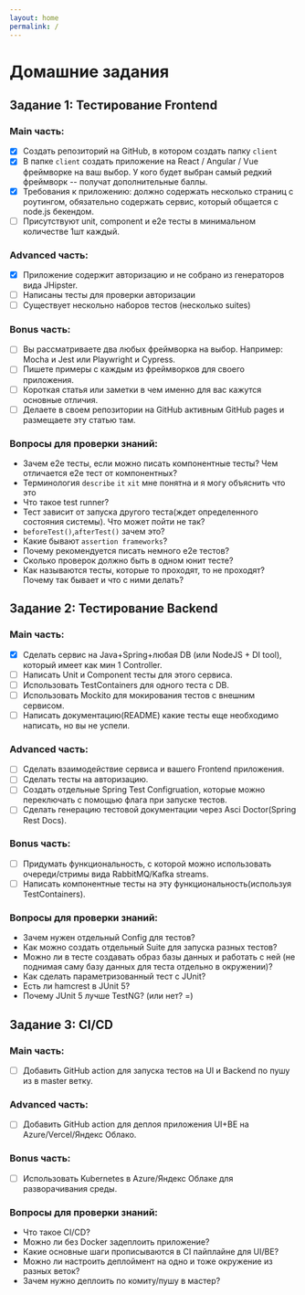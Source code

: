 ```yaml
---
layout: home
permalink: /
---
```


# Домашние задания

## Задание 1: Тестирование Frontend

### Main часть:
- [x] Создать репозиторий на GitHub, в котором создать папку `client`
- [x] В папке `client` создать приложение на React / Angular / Vue фреймворке на ваш выбор. У кого будет выбран самый редкий фреймворк -- получат дополнительные баллы.
- [x] Требования к приложению: должно содержать несколько страниц с роутингом, обязательно содержать сервис, который общается с node.js бекендом.
- [ ] Присутствуют unit, component и e2e тесты в минимальном количестве 1шт каждый.

### Advanced часть:
- [x] Приложение содержит авторизацию и не собрано из генераторов вида JHipster.
- [ ] Написаны тесты для проверки авторизации
- [ ] Существует нескольно наборов тестов (несколько suites)

### Bonus часть:
- [ ] Вы рассматриваете два любых фреймворка на выбор. Например: Mocha и Jest или Playwright и Cypress.
- [ ] Пишете примеры с каждым из фреймворков для своего приложения.
- [ ] Короткая статья или заметки в чем именно для вас кажутся основные отличия.
- [ ] Делаете в своем репозитории на GitHub активным GitHub pages и размещаете эту статью там.

### Вопросы для проверки знаний:
- Зачем e2e тесты, если можно писать компонентные тесты? Чем отличается e2e тест от компонентных?
- Терминология `describe` `it` `xit` мне понятна и я могу объяснить что это
- Что такое test runner?
- Тест зависит от запуска другого теста(ждет определенного состояния системы). Что может пойти не так?
- `beforeTest()`,`afterTest()` зачем это?
- Какие бывают `assertion frameworks`?
- Почему рекомендуется писать немного e2e тестов?
- Сколько проверок должно быть в одном юнит тесте?
- Как называются тесты, которые то проходят, то не проходят? Почему так бывает и что с ними делать?

## Задание 2: Тестирование Backend

### Main часть:
- [x] Сделать сервис на Java+Spring+любая DB (или NodeJS + DI tool), который имеет как мин 1 Controller.
- [ ] Написать Unit и Component тесты для этого сервиса.
- [ ] Использовать TestContainers для одного теста с DB.
- [ ] Использовать Mockito для мокирования тестов с внешним сервисом.
- [ ] Написать документацию(README) какие тесты еще необходимо написать, но вы не успели.

### Advanced часть:
- [ ] Сделать взаимодействие сервиса и вашего Frontend приложения.
- [ ] Сделать тесты на авторизацию.
- [ ] Создать отдельные Spring Test Configruation, которые можно переключать с помощью флага при запуске тестов.
- [ ] Сделать генерацию тестовой документации через Asci Doctor(Spring Rest Docs).

### Bonus часть:
- [ ] Придумать функциональность, с которой можно использовать очереди/стримы вида RabbitMQ/Kafka streams. 
- [ ] Написать компонентные тесты на эту функциональность(используя TestContainers).

### Вопросы для проверки знаний:
- Зачем нужен отдельный Config для тестов?
- Как можно создать отдельный Suite для запуска разных тестов?
- Можно ли в тесте создавать образ базы данных и работать с ней (не поднимая саму базу данных для теста отдельно в окружении)?
- Как сделать параметризованный тест с JUnit?
- Есть ли hamcrest в JUnit 5?
- Почему JUnit 5 лучше TestNG? (или нет? =)

## Задание 3: CI/CD

### Main часть:
- [ ] Добавить GitHub action для запуска тестов на UI и Backend по пушу из в master ветку.

### Advanced часть:
- [ ] Добавить GitHub action для деплоя приложения UI+BE на Azure/Vercel/Яндекс Облако.

### Bonus часть:
- [ ] Использовать Kubernetes в Azure/Яндекс Облаке для разворачивания среды. 

### Вопросы для проверки знаний:
- Что такое CI/CD?
- Можно ли без Docker задеплоить приложение?
- Какие основные шаги прописываются в CI пайплайне для UI/BE?
- Можно ли настроить деплоймент на одно и тоже окружение из разных веток?
- Зачем нужно деплоить по комиту/пушу в мастер?